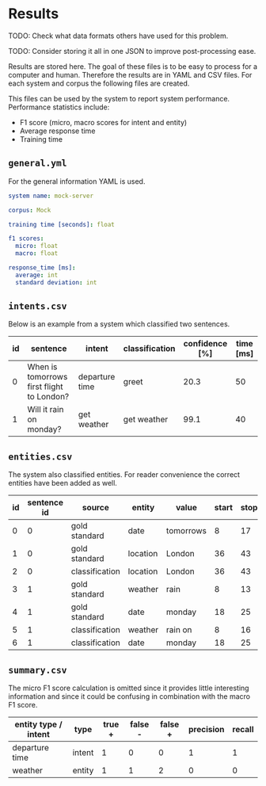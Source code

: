 # Results 

TODO: Check what data formats others have used for this problem. 

TODO: Consider storing it all in one JSON to improve post-processing ease.

Results are stored here. The goal of these files is to be easy to process for a computer and human. 
Therefore the results are in YAML and CSV files. For each system and corpus the following files are created.

This files can be used by the system to report system performance. Performance statistics include:
- F1 score (micro, macro scores for intent and entity)
- Average response time
- Training time

## `general.yml`
For the general information YAML is used. 
```yaml
system name: mock-server

corpus: Mock

training time [seconds]: float

f1 scores:
  micro: float
  macro: float

response_time [ms]:
  average: int
  standard deviation: int
```

## `intents.csv`
Below is an example from a system which classified two sentences. 

| id | sentence | intent | classification | confidence [%] | time [ms] |
| --- | --- | --- | --- | --- | --- | 
| 0 | When is tomorrows first flight to London? | departure time | greet | 20.3 | 50 |
| 1 | Will it rain on monday? | get weather | get weather | 99.1 | 40

## `entities.csv`
The system also classified entities. For reader convenience the correct entities have been added as well.

| id | sentence id | source | entity | value | start | stop | confidence [%]
| --- | --- | --- | --- | --- | --- | --- | --- |
| 0 | 0 | gold standard | date | tomorrows | 8 | 17 | 
| 1 | 0 | gold standard | location | London | 36 | 43 | 
| 2 | 0 | classification | location | London | 36 | 43 | 83.3
| 3 | 1 | gold standard | weather | rain | 8 | 13 | 
| 4 | 1 | gold standard | date | monday | 18 | 25 |
| 5 | 1 | classification | weather | rain on | 8 | 16 | 62.8
| 6 | 1 | classification | date | monday | 18 | 25 |

## `summary.csv`
The micro F1 score calculation is omitted since it provides little interesting information and since
it could be confusing in combination with the macro F1 score.

entity type / intent | type | true + | false - | false + | precision | recall
| --- | --- | --- | --- | --- | --- | --- |
| departure time | intent | 1 | 0 | 0 | 1 | 1 | 1 | 0 | 0 
| weather | entity | 1 | 1 | 2 | 0 | 0
